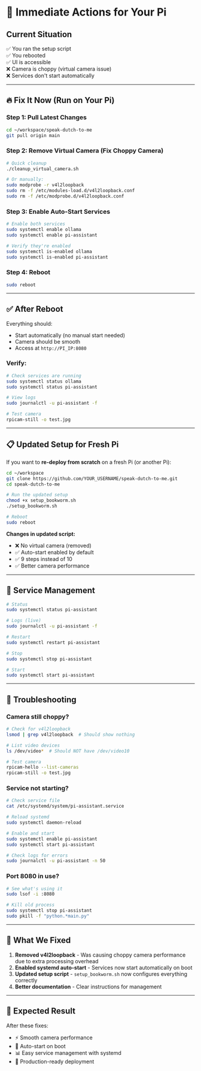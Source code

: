 # 🚀 Immediate Actions for Your Pi

## Current Situation
✅ You ran the setup script  
✅ You rebooted  
✅ UI is accessible  
❌ Camera is choppy (virtual camera issue)  
❌ Services don't start automatically  

---

## 🔥 Fix It Now (Run on Your Pi)

### Step 1: Pull Latest Changes

```bash
cd ~/workspace/speak-dutch-to-me
git pull origin main
```

### Step 2: Remove Virtual Camera (Fix Choppy Camera)

```bash
# Quick cleanup
./cleanup_virtual_camera.sh

# Or manually:
sudo modprobe -r v4l2loopback
sudo rm -f /etc/modules-load.d/v4l2loopback.conf
sudo rm -f /etc/modprobe.d/v4l2loopback.conf
```

### Step 3: Enable Auto-Start Services

```bash
# Enable both services
sudo systemctl enable ollama
sudo systemctl enable pi-assistant

# Verify they're enabled
sudo systemctl is-enabled ollama
sudo systemctl is-enabled pi-assistant
```

### Step 4: Reboot

```bash
sudo reboot
```

---

## ✅ After Reboot

Everything should:
- Start automatically (no manual start needed)
- Camera should be smooth
- Access at `http://PI_IP:8080`

### Verify:

```bash
# Check services are running
sudo systemctl status ollama
sudo systemctl status pi-assistant

# View logs
sudo journalctl -u pi-assistant -f

# Test camera
rpicam-still -o test.jpg
```

---

## 📋 Updated Setup for Fresh Pi

If you want to **re-deploy from scratch** on a fresh Pi (or another Pi):

```bash
cd ~/workspace
git clone https://github.com/YOUR_USERNAME/speak-dutch-to-me.git
cd speak-dutch-to-me

# Run the updated setup
chmod +x setup_bookworm.sh
./setup_bookworm.sh

# Reboot
sudo reboot
```

**Changes in updated script:**
- ❌ No virtual camera (removed)
- ✅ Auto-start enabled by default
- ✅ 9 steps instead of 10
- ✅ Better camera performance

---

## 🎯 Service Management

```bash
# Status
sudo systemctl status pi-assistant

# Logs (live)
sudo journalctl -u pi-assistant -f

# Restart
sudo systemctl restart pi-assistant

# Stop
sudo systemctl stop pi-assistant

# Start
sudo systemctl start pi-assistant
```

---

## 🐛 Troubleshooting

### Camera still choppy?
```bash
# Check for v4l2loopback
lsmod | grep v4l2loopback  # Should show nothing

# List video devices
ls /dev/video*  # Should NOT have /dev/video10

# Test camera
rpicam-hello --list-cameras
rpicam-still -o test.jpg
```

### Service not starting?
```bash
# Check service file
cat /etc/systemd/system/pi-assistant.service

# Reload systemd
sudo systemctl daemon-reload

# Enable and start
sudo systemctl enable pi-assistant
sudo systemctl start pi-assistant

# Check logs for errors
sudo journalctl -u pi-assistant -n 50
```

### Port 8080 in use?
```bash
# See what's using it
sudo lsof -i :8080

# Kill old process
sudo systemctl stop pi-assistant
sudo pkill -f "python.*main.py"
```

---

## 📝 What We Fixed

1. **Removed v4l2loopback** - Was causing choppy camera performance due to extra processing overhead
2. **Enabled systemd auto-start** - Services now start automatically on boot
3. **Updated setup script** - `setup_bookworm.sh` now configures everything correctly
4. **Better documentation** - Clear instructions for management

---

## 🎉 Expected Result

After these fixes:
- ⚡ Smooth camera performance
- 🔄 Auto-start on boot
- 📊 Easy service management with systemd
- 🚀 Production-ready deployment
